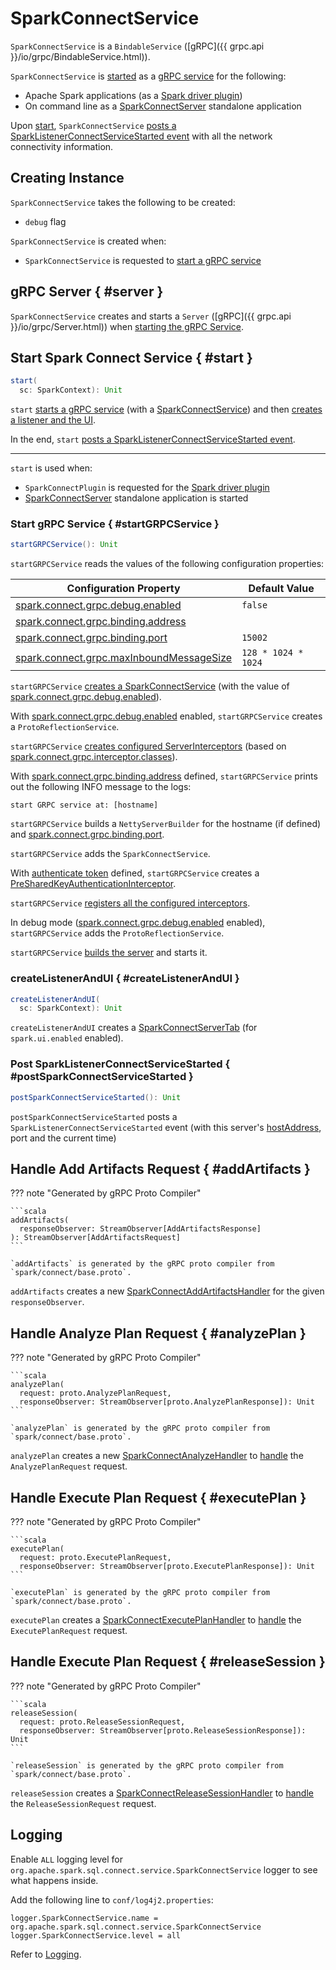 # SparkConnectService

`SparkConnectService` is a `BindableService` ([gRPC]({{ grpc.api }}/io/grpc/BindableService.html)).

`SparkConnectService` is [started](#start) as a [gRPC service](#startGRPCService) for the following:

* Apache Spark applications (as a [Spark driver plugin](SparkConnectPlugin.md#driverPlugin))
* On command line as a [SparkConnectServer](SparkConnectServer.md) standalone application

Upon [start](#start), `SparkConnectService` [posts a SparkListenerConnectServiceStarted event](#postSparkConnectServiceStarted) with all the network connectivity information.

## Creating Instance

`SparkConnectService` takes the following to be created:

* <span id="debug"> `debug` flag

`SparkConnectService` is created when:

* `SparkConnectService` is requested to [start a gRPC service](#startGRPCService)

## gRPC Server { #server }

`SparkConnectService` creates and starts a `Server` ([gRPC]({{ grpc.api }}/io/grpc/Server.html)) when [starting the gRPC Service](#startGRPCService).

## Start Spark Connect Service { #start }

```scala
start(
  sc: SparkContext): Unit
```

`start` [starts a gRPC service](#startGRPCService) (with a [SparkConnectService](SparkConnectService.md)) and then [creates a listener and the UI](#createListenerAndUI).

In the end, `start` [posts a SparkListenerConnectServiceStarted event](#postSparkConnectServiceStarted).

---

`start` is used when:

* `SparkConnectPlugin` is requested for the [Spark driver plugin](SparkConnectPlugin.md#driverPlugin)
* [SparkConnectServer](SparkConnectServer.md) standalone application is started

### Start gRPC Service { #startGRPCService }

```scala
startGRPCService(): Unit
```

`startGRPCService` reads the values of the following configuration properties:

Configuration Property | Default Value
-----------------------|--------------
 [spark.connect.grpc.debug.enabled](configuration-properties.md#spark.connect.grpc.debug.enabled) | `false`
 [spark.connect.grpc.binding.address](configuration-properties.md#spark.connect.grpc.binding.address) | &nbsp;
 [spark.connect.grpc.binding.port](configuration-properties.md#spark.connect.grpc.binding.port) | `15002`
 [spark.connect.grpc.maxInboundMessageSize](configuration-properties.md#spark.connect.grpc.maxInboundMessageSize) | `128 * 1024 * 1024`

`startGRPCService` [creates a SparkConnectService](#creating-instance) (with the value of  [spark.connect.grpc.debug.enabled](configuration-properties.md#spark.connect.grpc.debug.enabled)).

With [spark.connect.grpc.debug.enabled](configuration-properties.md#spark.connect.grpc.debug.enabled) enabled, `startGRPCService` creates a `ProtoReflectionService`.

`startGRPCService` [creates configured ServerInterceptors](SparkConnectInterceptorRegistry.md#createConfiguredInterceptors) (based on [spark.connect.grpc.interceptor.classes](configuration-properties.md#spark.connect.grpc.interceptor.classes)).

With [spark.connect.grpc.binding.address](configuration-properties.md#spark.connect.grpc.binding.address) defined, `startGRPCService` prints out the following INFO message to the logs:

```text
start GRPC service at: [hostname]
```

`startGRPCService` builds a `NettyServerBuilder` for the hostname (if defined) and [spark.connect.grpc.binding.port](configuration-properties.md#spark.connect.grpc.binding.port).

`startGRPCService` adds the `SparkConnectService`.

With [authenticate token](Connect.md#getAuthenticateToken) defined, `startGRPCService` creates a [PreSharedKeyAuthenticationInterceptor](PreSharedKeyAuthenticationInterceptor.md).

`startGRPCService` [registers all the configured interceptors](SparkConnectInterceptorRegistry.md#chainInterceptors).

In debug mode ([spark.connect.grpc.debug.enabled](configuration-properties.md#spark.connect.grpc.debug.enabled) enabled), `startGRPCService` adds the `ProtoReflectionService`.

`startGRPCService` [builds the server](#server) and starts it.

### createListenerAndUI { #createListenerAndUI }

```scala
createListenerAndUI(
  sc: SparkContext): Unit
```

`createListenerAndUI` creates a [SparkConnectServerTab](SparkConnectServerTab.md) (for `spark.ui.enabled` enabled).

### Post SparkListenerConnectServiceStarted { #postSparkConnectServiceStarted }

```scala
postSparkConnectServiceStarted(): Unit
```

`postSparkConnectServiceStarted` posts a `SparkListenerConnectServiceStarted` event (with this server's [hostAddress](#hostAddress), port and the current time)

## Handle Add Artifacts Request { #addArtifacts }

??? note "Generated by gRPC Proto Compiler"

    ```scala
    addArtifacts(
      responseObserver: StreamObserver[AddArtifactsResponse]
    ): StreamObserver[AddArtifactsRequest]
    ```

    `addArtifacts` is generated by the gRPC proto compiler from `spark/connect/base.proto`.

`addArtifacts` creates a new [SparkConnectAddArtifactsHandler](SparkConnectAddArtifactsHandler.md) for the given `responseObserver`.

## Handle Analyze Plan Request { #analyzePlan }

??? note "Generated by gRPC Proto Compiler"

    ```scala
    analyzePlan(
      request: proto.AnalyzePlanRequest,
      responseObserver: StreamObserver[proto.AnalyzePlanResponse]): Unit
    ```

    `analyzePlan` is generated by the gRPC proto compiler from `spark/connect/base.proto`.

`analyzePlan` creates a new [SparkConnectAnalyzeHandler](SparkConnectAnalyzeHandler.md) to [handle](SparkConnectAnalyzeHandler.md#handle) the `AnalyzePlanRequest` request.

## Handle Execute Plan Request { #executePlan }

??? note "Generated by gRPC Proto Compiler"

    ```scala
    executePlan(
      request: proto.ExecutePlanRequest,
      responseObserver: StreamObserver[proto.ExecutePlanResponse]): Unit
    ```

    `executePlan` is generated by the gRPC proto compiler from `spark/connect/base.proto`.

`executePlan` creates a [SparkConnectExecutePlanHandler](SparkConnectExecutePlanHandler.md) to [handle](SparkConnectAnalyzeHandler.md#handle) the `ExecutePlanRequest` request.

## Handle Execute Plan Request { #releaseSession }

??? note "Generated by gRPC Proto Compiler"

    ```scala
    releaseSession(
      request: proto.ReleaseSessionRequest,
      responseObserver: StreamObserver[proto.ReleaseSessionResponse]): Unit
    ```

    `releaseSession` is generated by the gRPC proto compiler from `spark/connect/base.proto`.

`releaseSession` creates a [SparkConnectReleaseSessionHandler](SparkConnectReleaseSessionHandler.md) to [handle](SparkConnectReleaseSessionHandler.md#handle) the `ReleaseSessionRequest` request.

## Logging

Enable `ALL` logging level for `org.apache.spark.sql.connect.service.SparkConnectService` logger to see what happens inside.

Add the following line to `conf/log4j2.properties`:

```text
logger.SparkConnectService.name = org.apache.spark.sql.connect.service.SparkConnectService
logger.SparkConnectService.level = all
```

Refer to [Logging](../logging.md).
